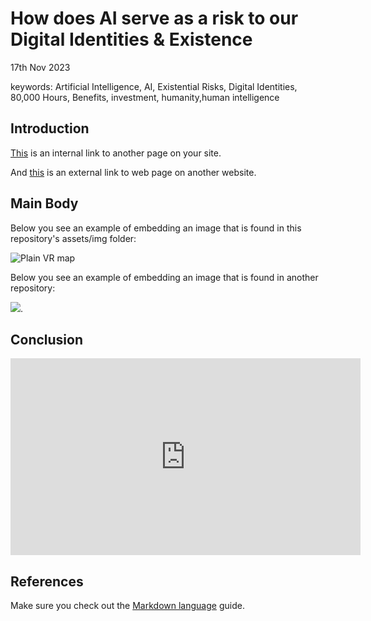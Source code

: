 # How does AI serve as a risk to our Digital Identities & Existence
17th Nov 2023

keywords: Artificial Intelligence, AI, Existential Risks, Digital Identities, 80,000 Hours, Benefits, investment, humanity,human intelligence

## Introduction
[This](assessement.md) is an internal link to another page on your site. 

And [this]( https://navigatingthedigitalworld.com/docs/cs220) is an external link to web page on another website. 

## Main Body
Below you see an example of embedding an image that is found in this repository's assets/img folder: 

![Plain VR map](assets/img/vr-map-plain.svg)

Below you see an example of embedding an image that is found in another repository:

![](https://khofstadter.com/assets/img/2005-04-01-khofstadter-painting-chien.jpg). 

## Conclusion

<iframe width="560" height="315" src="https://www.youtube.com/embed/lfPJ7Tz4JGs" title="YouTube video player" frameborder="0" allow="accelerometer; autoplay; clipboard-write; encrypted-media; gyroscope; picture-in-picture" allowfullscreen></iframe>

## References 
Make sure you check out the [Markdown language](https://guides.github.com/features/mastering-markdown/) guide. 




